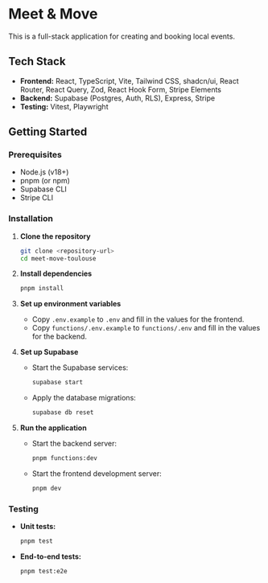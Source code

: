 # Meet & Move

This is a full-stack application for creating and booking local events.

## Tech Stack

- **Frontend:** React, TypeScript, Vite, Tailwind CSS, shadcn/ui, React Router, React Query, Zod, React Hook Form, Stripe Elements
- **Backend:** Supabase (Postgres, Auth, RLS), Express, Stripe
- **Testing:** Vitest, Playwright

## Getting Started

### Prerequisites

- Node.js (v18+)
- pnpm (or npm)
- Supabase CLI
- Stripe CLI

### Installation

1. **Clone the repository**

   ```bash
   git clone <repository-url>
   cd meet-move-toulouse
   ```

2. **Install dependencies**

   ```bash
   pnpm install
   ```

3. **Set up environment variables**

   - Copy `.env.example` to `.env` and fill in the values for the frontend.
   - Copy `functions/.env.example` to `functions/.env` and fill in the values for the backend.

4. **Set up Supabase**

   - Start the Supabase services:
     ```bash
     supabase start
     ```
   - Apply the database migrations:
     ```bash
     supabase db reset
     ```

5. **Run the application**

   - Start the backend server:
     ```bash
     pnpm functions:dev
     ```
   - Start the frontend development server:
     ```bash
     pnpm dev
     ```

### Testing

- **Unit tests:**
  ```bash
  pnpm test
  ```
- **End-to-end tests:**
  ```bash
  pnpm test:e2e
  ```